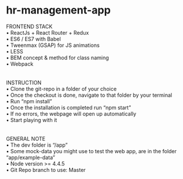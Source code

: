 # hr-management-app
FRONTEND STACK<br />
• ReactJs + React Router + Redux<br />
• ES6 / ES7 with Babel<br />
• Tweenmax (GSAP) for JS animations<br />
• LESS<br />
• BEM concept & method for class naming<br />
• Webpack<br />
<br /><br />
INSTRUCTION<br />
• Clone the git-repo in a folder of your choice<br />
• Once the checkout is done, navigate to that folder by your terminal<br />
• Run “npm install”<br />
• Once the installation is completed run “npm start”<br />
• If no errors, the webpage will open up automatically<br />
• Start playing with it<br />
<br /><br />
GENERAL NOTE<br />
• The dev folder is “/app”<br />
• Some mock-data you might use to test the web app, are in the folder “app/example-data”<br />
• Node version >= 4.4.5<br />
• Git Repo branch to use: Master<br />
